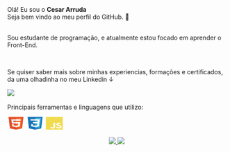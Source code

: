 <div>Olá! Eu sou o <strong>Cesar Arruda</strong><br>
Seja bem vindo ao meu perfil do GitHub. 👋<br><br>

Sou estudante de programação, e atualmente estou focado em aprender o Front-End.
</div><br>

Se quiser saber mais sobre minhas experiencias, formações e certificados, <br>da uma olhadinha no meu Linkedin ↓ <div> 
  <a href="https://www.linkedin.com/in/cesar-arruda93" target="_blank"><img src="https://img.shields.io/badge/-LinkedIn-%230077B5?style=for-the-badge&logo=linkedin&logoColor=white" target="_blank"></a> 
</div>

Principais ferramentas e linguagens que utilizo: 
<div style="display: inline_block">
  <img align="center" alt="HTML" height="30" width="40" src="https://raw.githubusercontent.com/devicons/devicon/master/icons/html5/html5-original.svg">
  <img align="center" alt="CSS" height="30" width="40" src="https://raw.githubusercontent.com/devicons/devicon/master/icons/css3/css3-original.svg">
  <img align="center" alt="JavaScript" height="30" width="40" src="https://raw.githubusercontent.com/devicons/devicon/master/icons/javascript/javascript-plain.svg">
</div><br>


<div align="center">
  <a href="https://github.com/CesarArruda">
  <img height="180em" src="https://github-readme-stats.vercel.app/api?username=cesararruda&show_icons=true&theme=github_dark&include_all_commits=true&count_private=true"/>
  <img height="180em" src="https://github-readme-stats.vercel.app/api/top-langs/?username=cesararruda&layout=compact&langs_count=7&theme=github_dark"/>
</div>

<!--
**CesarArruda/CesarArruda** is a ✨ _special_ ✨ repository because its `README.md` (this file) appears on your GitHub profile.

Here are some ideas to get you started:

- 🔭 I’m currently working on ...
- 🌱 I’m currently learning ...
- 👯 I’m looking to collaborate on ...
- 🤔 I’m looking for help with ...
- 💬 Ask me about ...
- 📫 How to reach me: ...
- 😄 Pronouns: ...
- ⚡ Fun fact: ...
-->
